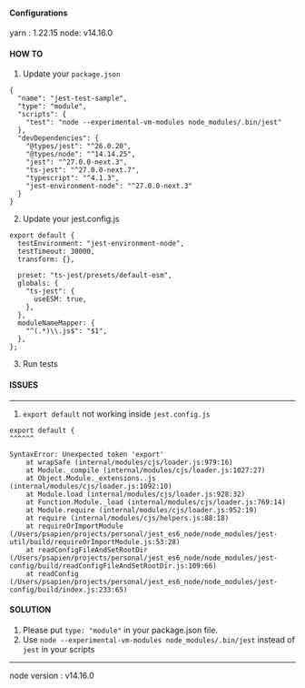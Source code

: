 #### Configurations

yarn : 1.22.15
node: v14.16.0


#### HOW TO

1. Update your `package.json`

```
{
  "name": "jest-test-sample",
  "type": "module",
  "scripts": {
    "test": "node --experimental-vm-modules node_modules/.bin/jest"
  },
  "devDependencies": {
    "@types/jest": "^26.0.20",
    "@types/node": "^14.14.25",
    "jest": "^27.0.0-next.3",
    "ts-jest": "^27.0.0-next.7",
    "typescript": "^4.1.3",
    "jest-environment-node": "^27.0.0-next.3"
  }
}
```

2. Update your jest.config.js

```
export default {
  testEnvironment: "jest-environment-node",
  testTimeout: 30000,
  transform: {},

  preset: "ts-jest/presets/default-esm",
  globals: {
    "ts-jest": {
      useESM: true,
    },
  },
  moduleNameMapper: {
    "^(.*)\\.js$": "$1",
  },
};
```

3. Run tests

#### ISSUES

---

1. `export default` not working inside `jest.config.js`

```
export default {
^^^^^^

SyntaxError: Unexpected token 'export'
    at wrapSafe (internal/modules/cjs/loader.js:979:16)
    at Module._compile (internal/modules/cjs/loader.js:1027:27)
    at Object.Module._extensions..js (internal/modules/cjs/loader.js:1092:10)
    at Module.load (internal/modules/cjs/loader.js:928:32)
    at Function.Module._load (internal/modules/cjs/loader.js:769:14)
    at Module.require (internal/modules/cjs/loader.js:952:19)
    at require (internal/modules/cjs/helpers.js:88:18)
    at requireOrImportModule (/Users/psapien/projects/personal/jest_es6_node/node_modules/jest-util/build/requireOrImportModule.js:53:28)
    at readConfigFileAndSetRootDir (/Users/psapien/projects/personal/jest_es6_node/node_modules/jest-config/build/readConfigFileAndSetRootDir.js:109:66)
    at readConfig (/Users/psapien/projects/personal/jest_es6_node/node_modules/jest-config/build/index.js:233:65)
```

#### SOLUTION

1. Please put `type: "module"` in your package.json file.
2. Use `node --experimental-vm-modules node_modules/.bin/jest` instead of `jest` in your scripts

--------------------------------------------
node version : v14.16.0
